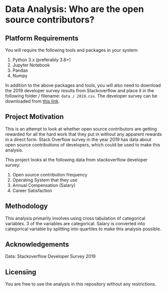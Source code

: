 # Data Analysis: Who are the open source contributors?


## Platform Requirements

You will require the following tools and packages in your system:

1. Python 3.x (preferably 3.8+)
2. Jupyter Notebook
3. Pandas
4. Numpy

In addition to the above packages and tools, you will also need to download the 2019 developer survey results from Stackoverflow and place it in the following folder / filename: `data / 2019.csv`. The developer survey can be downloaded from [this link](https://insights.stackoverflow.com/survey).


## Project Motivation

This is an attempt to look at whether open source contributors are getting rewarded for all the hard work that they put in without any apparent rewards in a direct form. Stack Overflow survey in the year 2019 has data about open source contributions of developers, which could be used to make this analysis.

This project looks at the following data from stackoverflow developer survey:
1. Open source contribution frequency
2. Operating System that they use
3. Annual Compensation (Salary)
4. Career Satisfaction


## Methodology

This analysis primarily involves using cross tabulation of categorical variables. 3 of the variables are categorical. Salary is converted into categorical variable by splitting into quartiles to make this analysis possible.


## Acknowledgements

Data: Stackoverflow Developer Survey 2019


## Licensing

You are free to use the analysis in this repository without any restrictions.
